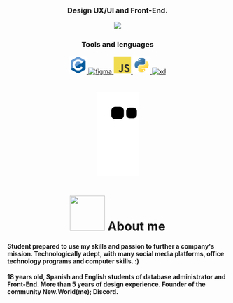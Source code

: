 <h3 align="center">Design UX/UI and Front-End.</h3>
   
</p align="center">
<p align="center">
<img src="https://cdn.discordapp.com/attachments/745465130929750168/1020530603583619192/20220917_000407.png" />
  </p align="center">

 <h3 align="center">Tools and lenguages</h3>
<p align="center"> <a href="https://www.cprogramming.com/" target="_blank" rel="noreferrer"> <img src="https://raw.githubusercontent.com/devicons/devicon/master/icons/c/c-original.svg" alt="c" width="40" height="40"/> </a> <a href="https://www.figma.com/" target="_blank" rel="noreferrer"> <img src="https://www.vectorlogo.zone/logos/figma/figma-icon.svg" alt="figma" width="40" height="40"/> </a> <a href="https://developer.mozilla.org/en-US/docs/Web/JavaScript" target="_blank" rel="noreferrer"> <img src="https://raw.githubusercontent.com/devicons/devicon/master/icons/javascript/javascript-original.svg" alt="javascript" width="40" height="40"/> </a> <a href="https://www.python.org" target="_blank" rel="noreferrer"> <img src="https://raw.githubusercontent.com/devicons/devicon/master/icons/python/python-original.svg" alt="python" width="40" height="40"/> </a> <a href="https://www.adobe.com/products/xd.html" target="_blank" rel="noreferrer"> <img src="https://cdn.worldvectorlogo.com/logos/adobe-xd.svg" alt="xd" width="40" height="40"/> </a> </p>


<h1 align="center">
<img src="https://raw.githubusercontent.com/aex03/aex03/output/github-contribution-grid-snake.svg">
</h1>

<h1 align="center"> 
<img src="https://images-wixmp-ed30a86b8c4ca887773594c2.wixmp.com/f/ef611a56-fdbf-49ec-b63f-0e350a05c345/dc8tmd4-b82dd7d2-7dac-457f-b3d3-9df3e48da141.gif?token=eyJ0eXAiOiJKV1QiLCJhbGciOiJIUzI1NiJ9.eyJzdWIiOiJ1cm46YXBwOjdlMGQxODg5ODIyNjQzNzNhNWYwZDQxNWVhMGQyNmUwIiwiaXNzIjoidXJuOmFwcDo3ZTBkMTg4OTgyMjY0MzczYTVmMGQ0MTVlYTBkMjZlMCIsIm9iaiI6W1t7InBhdGgiOiJcL2ZcL2VmNjExYTU2LWZkYmYtNDllYy1iNjNmLTBlMzUwYTA1YzM0NVwvZGM4dG1kNC1iODJkZDdkMi03ZGFjLTQ1N2YtYjNkMy05ZGYzZTQ4ZGExNDEuZ2lmIn1dXSwiYXVkIjpbInVybjpzZXJ2aWNlOmZpbGUuZG93bmxvYWQiXX0._yPfl7bbMZteii_jYHecpg8kIBkkEnOurENdTRihsUU" width="80" height="80" />
About me </h1>

<h4 align="left">
Student prepared to use my skills and passion to further a company's mission. Technologically adept, with many social media platforms, office technology programs and computer skills. :)
</h4>


<h4 align="left">
18 years old, Spanish and English students of database administrator and Front-End. More than 5 years of design experience. Founder of the community New.World(me); Discord.
</h4>

